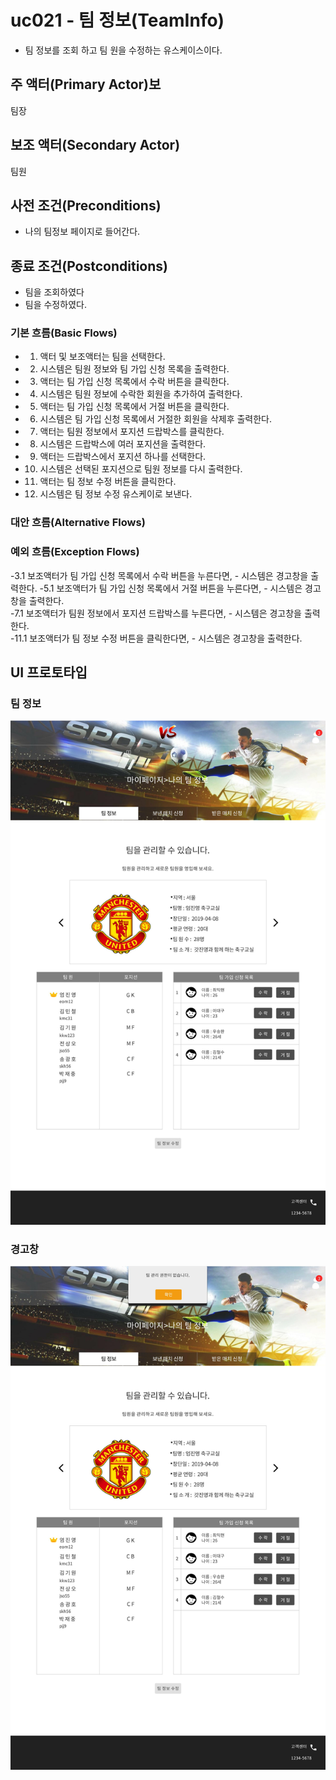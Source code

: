 # uc021 - 팀 정보(TeamInfo)
- 팀 정보를 조회 하고 팀 원을 수정하는 유스케이스이다.

## 주 액터(Primary Actor)보

팀장

## 보조 액터(Secondary Actor)

팀원

## 사전 조건(Preconditions)

- 나의 팀정보 페이지로 들어간다.

## 종료 조건(Postconditions)

- 팀을 조회하였다
- 팀을 수정하였다.

### 기본 흐름(Basic Flows)

- 1. 액터 및 보조액터는 팀을 선택한다. 
- 2. 시스템은 팀원 정보와 팀 가입 신청 목록을 출력한다.
- 3. 액터는 팀 가입 신청 목록에서 수락 버튼을 클릭한다.
- 4. 시스템은 팀원 정보에 수락한 회원을 추가하여 출력한다.
- 5. 액터는 팀 가입 신청 목록에서 거절 버튼을 클릭한다.
- 6. 시스템은 팀 가입 신청 목록에서 거절한 회원을 삭제후 출력한다.
- 7. 액터는 팀원 정보에서 포지션 드랍박스를 클릭한다.
- 8. 시스템은 드랍박스에 여러 포지션을 출력한다.
- 9. 액터는 드랍박스에서 포지션 하나를 선택한다.
- 10. 시스템은 선택된 포지션으로 팀원 정보를 다시 출력한다.
- 11. 액터는 팀 정보 수정 버튼을 클릭한다.
- 12. 시스템은 팀 정보 수정 유스케이로 보낸다.

### 대안 흐름(Alternative Flows)


### 예외 흐름(Exception Flows)

 -3.1 보조액터가 팀 가입 신청 목록에서 수락 버튼을 누른다면,
           -  시스템은 경고창을 출력한다.
 -5.1 보조액터가 팀 가입 신청 목록에서 거절 버튼을 누른다면,
           -  시스템은 경고창을 출력한다.   
 -7.1 보조액터가 팀원 정보에서 포지션 드랍박스를 누른다면,
           -  시스템은 경고창을 출력한다.     
 -11.1   보조액터가 팀 정보 수정 버튼을 클릭한다면,
           -  시스템은 경고창을 출력한다.    
    
## UI 프로토타입

### 팀 정보 
![팀정보](./images/uc021-detail.jpg)
    
 
### 경고창
![경고창](./images/uc021-warning.jpg)  
    
    
    
    
    
    